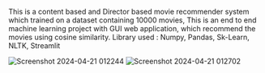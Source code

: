 This is a content based and Director based movie recommender system which trained on a dataset containing 10000 movies, This is an end to end machine learning project with GUI web application,
which recommend the movies using cosine similarity. 
Library used : Numpy, Pandas, Sk-Learn, NLTK, Streamlit

![Screenshot 2024-04-21 012244](https://github.com/AreenJain/MoviesRecommendingSystem/assets/132453646/e604d222-f65d-44d6-9037-d2d4822ec310)
![Screenshot 2024-04-21 012702](https://github.com/AreenJain/MoviesRecommendingSystem/assets/132453646/1dbe6c09-5c1d-4037-aec6-757e7c26eb9f)
